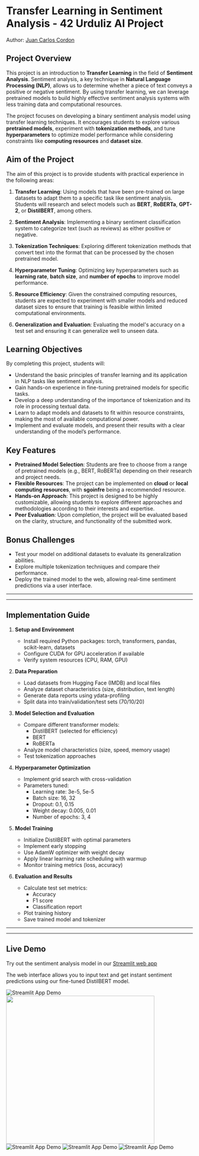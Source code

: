 # Transfer Learning in Sentiment Analysis - 42 Urduliz AI Project
Author: [Juan Carlos Cordon](https://github.com/jcdata42/transfer_learning_project)

## Project Overview

This project is an introduction to **Transfer Learning** in the field of **Sentiment Analysis**. Sentiment analysis, a key technique in **Natural Language Processing (NLP)**, allows us to determine whether a piece of text conveys a positive or negative sentiment. By using transfer learning, we can leverage pretrained models to build highly effective sentiment analysis systems with less training data and computational resources.

The project focuses on developing a binary sentiment analysis model using transfer learning techniques. It encourages students to explore various **pretrained models**, experiment with **tokenization methods**, and tune **hyperparameters** to optimize model performance while considering constraints like **computing resources** and **dataset size**.

## Aim of the Project

The aim of this project is to provide students with practical experience in the following areas:

1. **Transfer Learning**: Using models that have been pre-trained on large datasets to adapt them to a specific task like sentiment analysis. Students will research and select models such as **BERT**, **RoBERTa**, **GPT-2**, or **DistilBERT**, among others.
   
2. **Sentiment Analysis**: Implementing a binary sentiment classification system to categorize text (such as reviews) as either positive or negative.

3. **Tokenization Techniques**: Exploring different tokenization methods that convert text into the format that can be processed by the chosen pretrained model.

4. **Hyperparameter Tuning**: Optimizing key hyperparameters such as **learning rate**, **batch size**, and **number of epochs** to improve model performance.

5. **Resource Efficiency**: Given the constrained computing resources, students are expected to experiment with smaller models and reduced dataset sizes to ensure that training is feasible within limited computational environments.

6. **Generalization and Evaluation**: Evaluating the model's accuracy on a test set and ensuring it can generalize well to unseen data.

## Learning Objectives

By completing this project, students will:
- Understand the basic principles of transfer learning and its application in NLP tasks like sentiment analysis.
- Gain hands-on experience in fine-tuning pretrained models for specific tasks.
- Develop a deep understanding of the importance of tokenization and its role in processing textual data.
- Learn to adapt models and datasets to fit within resource constraints, making the most of available computational power.
- Implement and evaluate models, and present their results with a clear understanding of the model’s performance.

## Key Features

- **Pretrained Model Selection**: Students are free to choose from a range of pretrained models (e.g., BERT, RoBERTa) depending on their research and project needs.
- **Flexible Resources**: The project can be implemented on **cloud** or **local computing resources**, with **sgoinfre** being a recommended resource.
- **Hands-on Approach**: This project is designed to be highly customizable, allowing students to explore different approaches and methodologies according to their interests and expertise.
- **Peer Evaluation**: Upon completion, the project will be evaluated based on the clarity, structure, and functionality of the submitted work.

## Bonus Challenges

- Test your model on additional datasets to evaluate its generalization abilities.
- Explore multiple tokenization techniques and compare their performance.
- Deploy the trained model to the web, allowing real-time sentiment predictions via a user interface.

---
---

## Implementation Guide

1. **Setup and Environment**
   - Install required Python packages: torch, transformers, pandas, scikit-learn, datasets
   - Configure CUDA for GPU acceleration if available
   - Verify system resources (CPU, RAM, GPU)

2. **Data Preparation**
   - Load datasets from Hugging Face (IMDB) and local files
   - Analyze dataset characteristics (size, distribution, text length)
   - Generate data reports using ydata-profiling
   - Split data into train/validation/test sets (70/10/20)

3. **Model Selection and Evaluation**
   - Compare different transformer models:
     - DistilBERT (selected for efficiency)
     - BERT
     - RoBERTa
   - Analyze model characteristics (size, speed, memory usage)
   - Test tokenization approaches

4. **Hyperparameter Optimization**
   - Implement grid search with cross-validation
   - Parameters tuned:
     - Learning rate: 3e-5, 5e-5
     - Batch size: 16, 32
     - Dropout: 0.1, 0.15
     - Weight decay: 0.005, 0.01
     - Number of epochs: 3, 4

5. **Model Training**
   - Initialize DistilBERT with optimal parameters
   - Implement early stopping
   - Use AdamW optimizer with weight decay
   - Apply linear learning rate scheduling with warmup
   - Monitor training metrics (loss, accuracy)

6. **Evaluation and Results**
   - Calculate test set metrics:
     - Accuracy
     - F1 score
     - Classification report
   - Plot training history
   - Save trained model and tokenizer

---
---

## Live Demo

Try out the sentiment analysis model in our [Streamlit web app](https://42-llm.streamlit.app/)

The web interface allows you to input text and get instant sentiment predictions using our fine-tuned DistilBERT model.

![Streamlit App Demo](./images/input.png)
<img src="./images/sidebar.png" width="400">
![Streamlit App Demo](./images/sidebar.png)
![Streamlit App Demo](./images/tokens.png)
![Streamlit App Demo](./images/model.png)
